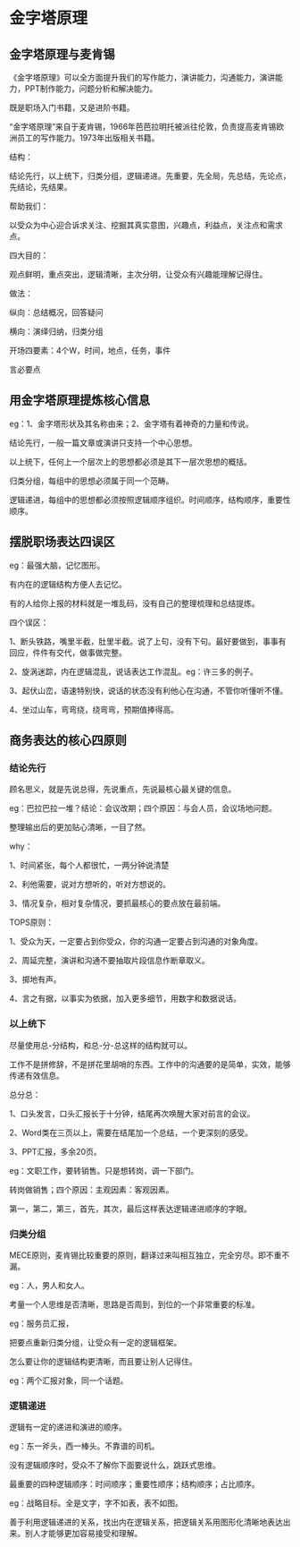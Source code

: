 # 金字塔原理

## 金字塔原理与麦肯锡

《金字塔原理》可以全方面提升我们的写作能力，演讲能力，沟通能力，演讲能力，PPT制作能力，问题分析和解决能力。

既是职场入门书籍，又是进阶书籍。

“金字塔原理”来自于麦肯锡，1966年芭芭拉明托被派往伦敦，负责提高麦肯锡欧洲员工的写作能力。1973年出版相关书籍。

结构：

结论先行，以上统下，归类分组，逻辑递进。先重要，先全局，先总结，先论点，先结论，先结果。

帮助我们：

以受众为中心迎合诉求关注、挖掘其真实意图，兴趣点，利益点，关注点和需求点。

四大目的：

观点鲜明，重点突出，逻辑清晰，主次分明，让受众有兴趣能理解记得住。

做法：

纵向：总结概况，回答疑问

横向：演绎归纳，归类分组

开场四要素：4个W，时间，地点，任务，事件

言必要点

## 用金字塔原理提炼核心信息

eg：1、金字塔形状及其名称由来；2、金字塔有着神奇的力量和传说。

结论先行，一般一篇文章或演讲只支持一个中心思想。

以上统下，任何上一个层次上的思想都必须是其下一层次思想的概括。

归类分组，每组中的思想必须属于同一个范畴。

逻辑递进，每组中的思想都必须按照逻辑顺序组织。时间顺序，结构顺序，重要性顺序。

## 摆脱职场表达四误区

eg：最强大脑，记忆图形。

有内在的逻辑结构方便人去记忆。

有的人给你上报的材料就是一堆乱码，没有自己的整理梳理和总结提炼。

四个误区：

1、断头铁路，嘴里半截，肚里半截。说了上句，没有下句。最好要做到，事事有回应，件件有交代，做事做完整。

2、旋涡迷踪，内在逻辑混乱，说话表达工作混乱。eg：许三多的例子。

3、起伏山峦，语速特别快，说话的状态没有利他心在沟通，不管你听懂听不懂。

4、坐过山车，弯弯绕，绕弯弯，预期值捧得高。


## 商务表达的核心四原则


### 结论先行

顾名思义，就是先说总得，先说重点，先说最核心最关键的信息。

eg：巴拉巴拉一堆？结论：会议改期；四个原因：与会人员，会议场地问题。

整理输出后的更加贴心清晰，一目了然。

why：

1、时间紧张，每个人都很忙，一两分钟说清楚

2、利他需要，说对方想听的，听对方想说的。

3、情况复杂，相对复杂情况，要抓最核心的要点放在最前端。

TOPS原则：

1、受众为天，一定要占到你受众，你的沟通一定要占到沟通的对象角度。

2、周延完整，演讲和沟通不要抽取片段信息作断章取义。

3、掷地有声。

4、言之有据，以事实为依据，加入更多细节，用数字和数据说话。

### 以上统下

尽量使用总-分结构，和总-分-总这样的结构就可以。

工作不是拼修辞，不是拼花里胡哨的东西。工作中的沟通要的是简单，实效，能够传递有效信息。

总分总：

1、口头发言，口头汇报长于十分钟，结尾再次唤醒大家对前言的会议。

2、Word类在三页以上，需要在结尾加一个总结，一个更深刻的感受。

3、PPT汇报，多余20页。

eg：文职工作，要转销售。只是想转岗，调一下部门。

转岗做销售；四个原因：主观因素：客观因素。

第一，第二，第三，首先，其次，最后这样表达逻辑递进顺序的字眼。

### 归类分组

MECE原则，麦肯锡比较重要的原则，翻译过来叫相互独立，完全穷尽。即不重不漏。

eg：人，男人和女人。

考量一个人思维是否清晰，思路是否周到，到位的一个非常重要的标准。

eg：服务员汇报，

把要点重新归类分组，让受众有一定的逻辑框架。

怎么要让你的逻辑结构更清晰，而且要让别人记得住。

eg：两个汇报对象，同一个话题。

### 逻辑递进

逻辑有一定的递进和演进的顺序。

eg：东一斧头，西一棒头。不靠谱的司机。

没有逻辑顺序时，受众不了解你下面要说什么，跳跃式思维。

最重要的四种逻辑顺序：时间顺序；重要性顺序；结构顺序；占比顺序。

eg：战略目标。全是文字，字不如表，表不如图。

善于利用逻辑递进的关系，找出内在逻辑关系，把逻辑关系用图形化清晰地表达出来。别人才能够更加容易接受和理解。











